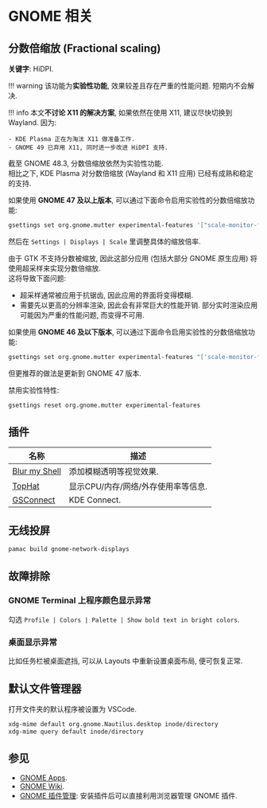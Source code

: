 # GNOME 相关

## 分数倍缩放 (Fractional scaling)

**关键字**: HiDPI.

!!! warning
    该功能为**实验性功能**, 效果较差且存在严重的性能问题. 短期内不会解决.

!!! info
    本文**不讨论 X11 的解决方案**, 如果依然在使用 X11, 建议尽快切换到 Wayland. 因为:

    - KDE Plasma 正在为淘汰 X11 做准备工作.
    - GNOME 49 已弃用 X11, 同时进一步改进 HiDPI 支持.

截至 GNOME 48.3, 分数倍缩放依然为实验性功能.  
相比之下, KDE Plasma 对分数倍缩放 (Wayland 和 X11 应用) 已经有成熟和稳定的支持.

如果使用 **GNOME 47 及以上版本**, 可以通过下面命令启用实验性的分数倍缩放功能:

```sh
gsettings set org.gnome.mutter experimental-features '["scale-monitor-framebuffer", "xwayland-native-scaling"]'
```

然后在 `Settings | Displays | Scale` 里调整具体的缩放倍率.

由于 GTK 不支持分数被缩放, 因此这部分应用 (包括大部分 GNOME 原生应用) 将使用超采样来实现分数倍缩放.  
这将导致下面问题:

- 超采样通常被应用于抗锯齿, 因此应用的界面将变得模糊.
- 需要先以更高的分辨率渲染, 因此会有非常巨大的性能开销. 部分实时渲染应用可能因为严重的性能问题, 而变得不可用.

如果使用 **GNOME 46 及以下版本**, 可以通过下面命令启用实验性的分数倍缩放功能:

```sh
gsettings set org.gnome.mutter experimental-features "['scale-monitor-framebuffer']"
```

但更推荐的做法是更新到 GNOME 47 版本.

禁用实验性特性:

```sh
gsettings reset org.gnome.mutter experimental-features
```

## 插件

| 名称            | 描述                                |
|-----------------|-------------------------------------|
| [Blur my Shell] | 添加模糊透明等视觉效果.             |
| [TopHat]        | 显示CPU/内存/网络/外存使用率等信息. |
| [GSConnect]     | KDE Connect.                        |

[blur my shell]: https://extensions.gnome.org/extension/3193/blur-my-shell/
[tophat]: https://extensions.gnome.org/extension/5219/tophat/
[gsconnect]: https://extensions.gnome.org/extension/1319/gsconnect/

## 无线投屏

```sh
pamac build gnome-network-displays
```

## 故障排除

### GNOME Terminal 上程序颜色显示异常

勾选 `Profile | Colors | Palette | Show bold text in bright colors`.

### 桌面显示异常

比如任务栏被桌面遮挡, 可以从 Layouts 中重新设置桌面布局, 便可恢复正常.

## 默认文件管理器

打开文件夹的默认程序被设置为 VSCode.

```sh
xdg-mime default org.gnome.Nautilus.desktop inode/directory
xdg-mime query default inode/directory
```

## 参见

- [GNOME Apps](https://wiki.gnome.org/Apps).
- [GNOME Wiki](https://wiki.gnome.org/Home).
- [GNOME 插件管理](https://extensions.gnome.org/): 安装插件后可以直接利用浏览器管理 GNOME 插件.
